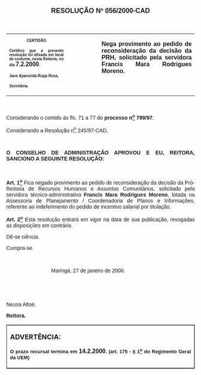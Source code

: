 <BODY>

<B><FONT SIZE=4><P ALIGN="CENTER"></P>
</FONT><FONT FACE="Arial" SIZE=4><P ALIGN="CENTER">RESOLU&Ccedil;&Atilde;O  Nº  056/2000-CAD</P>
</B></FONT><FONT FACE="Arial"><P ALIGN="JUSTIFY"></P>
<P ALIGN="JUSTIFY">&nbsp;</P></FONT>
<TABLE CELLSPACING=0 BORDER=0 CELLPADDING=7 WIDTH=621>
<TR><TD WIDTH="32%" VALIGN="TOP">
<B><FONT FACE="Arial" SIZE=1><P ALIGN="CENTER">CERTID&Atilde;O</P>
<P ALIGN="JUSTIFY">   Certifico que a presente resolu&ccedil;&atilde;o foi afixada em local de costume, nesta Reitoria, no dia </FONT><FONT FACE="Arial">7.2.2000</FONT><FONT FACE="Arial" SIZE=1>.</P>
<P ALIGN="JUSTIFY"></P>
<P ALIGN="JUSTIFY">Jane Aparecida Rupp Rosa,</P>
<P ALIGN="JUSTIFY">Secret&aacute;ria.</B></FONT></TD>
<TD WIDTH="17%" VALIGN="TOP">&nbsp;</TD>
<TD WIDTH="52%" VALIGN="TOP">
<B><FONT FACE="Arial" SIZE=3><P ALIGN="JUSTIFY">Nega provimento ao pedido de reconsidera&ccedil;&atilde;o da decis&atilde;o da PRH, solicitado pela servidora Francis Mara Rodrigues Moreno.</B></FONT></TD>
</TR>
</TABLE>

<FONT FACE="Arial" SIZE=3><P ALIGN="JUSTIFY"></P>
</FONT><FONT FACE="Arial"><P ALIGN="JUSTIFY">&nbsp;</P>
<P ALIGN="JUSTIFY">&#9;Considerando o contido &agrave;s fls. 71 a 77 do <B>processo n<U><SUP>o</U></SUP> 799/97</B>;</P>
<P ALIGN="JUSTIFY">Considerando a Resolu&ccedil;&atilde;o n<U><SUP>o</U></SUP> 245/97-CAD,</P>
<P ALIGN="JUSTIFY"></P>
<P ALIGN="JUSTIFY">&nbsp;</P>
<B><P ALIGN="JUSTIFY">O CONSELHO DE ADMINISTRA&Ccedil;&Atilde;O APROVOU E EU, REITORA, SANCIONO A SEGUINTE RESOLU&Ccedil;&Atilde;O:</P>
</B><P ALIGN="JUSTIFY"></P>
<P ALIGN="JUSTIFY">&nbsp;</P>
<P ALIGN="JUSTIFY">&#9;<B>Art. 1<U><SUP>o</B></U></SUP> Fica negado provimento ao pedido de reconsidera&ccedil;&atilde;o da decis&atilde;o da Pr&oacute;-Reitoria de Recursos Humanos e Assuntos Comunit&aacute;rios, solicitado pela servidora t&eacute;cnico-administrativa <B>Francis Mara Rodrigues Moreno</B>, lotada na Assessoria de Planejamento / Coordenadoria de Planos e Informa&ccedil;&otilde;es, referente ao indeferimento do pedido de incentivo salarial por titula&ccedil;&atilde;o.</P>
<B><P ALIGN="JUSTIFY">&#9;Art. 2<U><SUP>o</B></U></SUP> Esta resolu&ccedil;&atilde;o entrar&aacute; em vigor na data de sua publica&ccedil;&atilde;o, revogadas as disposi&ccedil;&otilde;es em contr&aacute;rio.</P>
<P ALIGN="JUSTIFY">&#9;D&ecirc;-se ci&ecirc;ncia.</P>
<P ALIGN="JUSTIFY">&#9;Cumpra-se.</P>
<P ALIGN="JUSTIFY"></P>
<P ALIGN="JUSTIFY">&nbsp;</P><DIR>
<DIR>
<DIR>

<P ALIGN="JUSTIFY">&#9;&#9;&#9;Maring&aacute;, 27 de janeiro de 2000.</P>
<P ALIGN="JUSTIFY"></P>
<P ALIGN="JUSTIFY">&nbsp;</P>
<P ALIGN="JUSTIFY">&nbsp;</P></DIR>
</DIR>
</DIR>

<P ALIGN="JUSTIFY">   &#9;&#9;&#9;&#9;&#9;Neusa Alto&eacute;,</P>
<P ALIGN="JUSTIFY">&#9;&#9;&#9;&#9;&#9;<B>Reitora.</P>
<P ALIGN="JUSTIFY"></P></B></FONT>
<TABLE BORDER CELLSPACING=1 CELLPADDING=4 WIDTH=212>
<TR><TD VALIGN="TOP">
<B><FONT SIZE=4><P>ADVERT&Ecirc;NCIA:</P>
</FONT><FONT FACE="Arial" SIZE=2><P ALIGN="JUSTIFY">O prazo recursal termina em </FONT><FONT FACE="Arial">14.2.2000</FONT><FONT FACE="Arial" SIZE=2>. (art. 175 - § 1<U><SUP>o</U></SUP> do Regimento Geral da UEM)</B></FONT></TD>
</TR>
</TABLE>

<B><FONT FACE="Arial"><P ALIGN="JUSTIFY"></P></B></FONT></BODY>
